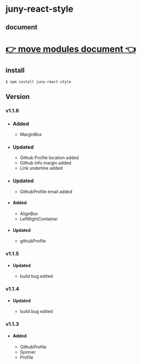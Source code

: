 # juny-react-style

## document

# [👉 move modules document 👈](docs/modules.md)

## install

```shell
$ npm install juny-react-style
```

## Version
### v1.1.6
- ### Added
  - MarginBox
- ### Updated
  - Github Profile location added
  - Github info margin added
  - Link underline added
- ### Updated
  - GithubProfile email added
- #### Added
  - AlignBox
  - LeftRightContainer
- #### Updated
  - githubProfile
### v1.1.5
- #### Updated
  - build bug edited
### v1.1.4
- #### Updated
  - build bug edited
### v1.1.3
- #### Added
  - GithubProfile
  - Spinner
  - Profile
